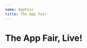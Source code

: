 ```yaml
---
name: AppFair
title: The App Fair
---
```


# The App Fair, Live!


<!-- Add a placeholder for the Twitch embed -->
<div id="twitch-embed"></div>

<!-- Load the Twitch embed JavaScript file -->
<script src="https://embed.twitch.tv/embed/v1.js"></script>

<!-- Create a Twitch.Embed object that will render within the "twitch-embed" element -->
<script type="text/javascript">
  new Twitch.Embed("twitch-embed", {
    channel: "appfair",
    autoplay: false,
    muted: false,
    theme: "light",
    layout: "video",
    parent: ["appfair.net", "www.appfair.net"]
  });
</script>


